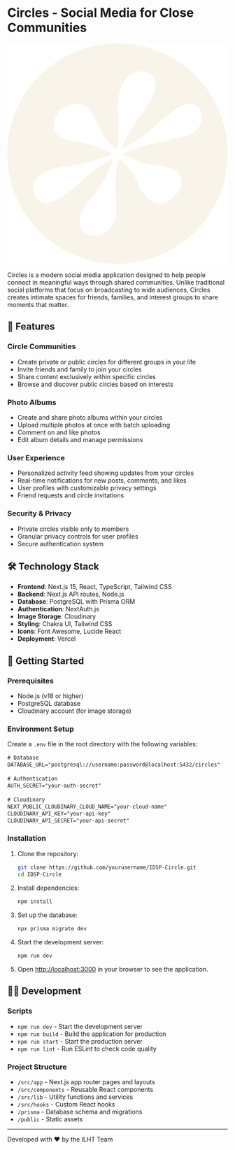 # Circles - Social Media for Close Communities

![Circles Logo](/public/Logo.svg)

Circles is a modern social media application designed to help people connect in meaningful ways through shared communities. Unlike traditional social platforms that focus on broadcasting to wide audiences, Circles creates intimate spaces for friends, families, and interest groups to share moments that matter.

## 🌟 Features

### Circle Communities
- Create private or public circles for different groups in your life
- Invite friends and family to join your circles
- Share content exclusively within specific circles
- Browse and discover public circles based on interests

### Photo Albums
- Create and share photo albums within your circles
- Upload multiple photos at once with batch uploading
- Comment on and like photos
- Edit album details and manage permissions

### User Experience
- Personalized activity feed showing updates from your circles
- Real-time notifications for new posts, comments, and likes
- User profiles with customizable privacy settings
- Friend requests and circle invitations

### Security & Privacy
- Private circles visible only to members
- Granular privacy controls for user profiles
- Secure authentication system

## 🛠️ Technology Stack

- **Frontend**: Next.js 15, React, TypeScript, Tailwind CSS
- **Backend**: Next.js API routes, Node.js
- **Database**: PostgreSQL with Prisma ORM
- **Authentication**: NextAuth.js
- **Image Storage**: Cloudinary
- **Styling**: Chakra UI, Tailwind CSS
- **Icons**: Font Awesome, Lucide React
- **Deployment**: Vercel

## 🚀 Getting Started

### Prerequisites

- Node.js (v18 or higher)
- PostgreSQL database
- Cloudinary account (for image storage)

### Environment Setup

Create a `.env` file in the root directory with the following variables:

```
# Database
DATABASE_URL="postgresql://username:password@localhost:5432/circles"

# Authentication
AUTH_SECRET="your-auth-secret"

# Cloudinary
NEXT_PUBLIC_CLOUDINARY_CLOUD_NAME="your-cloud-name"
CLOUDINARY_API_KEY="your-api-key"
CLOUDINARY_API_SECRET="your-api-secret"
```

### Installation

1. Clone the repository:
   ```bash
   git clone https://github.com/yourusername/IDSP-Circle.git
   cd IDSP-Circle
   ```

2. Install dependencies:
   ```bash
   npm install
   ```

3. Set up the database:
   ```bash
   npx prisma migrate dev
   ```

4. Start the development server:
   ```bash
   npm run dev
   ```

5. Open [http://localhost:3000](http://localhost:3000) in your browser to see the application.

## 🧑‍💻 Development

### Scripts

- `npm run dev` - Start the development server
- `npm run build` - Build the application for production
- `npm run start` - Start the production server
- `npm run lint` - Run ESLint to check code quality

### Project Structure

- `/src/app` - Next.js app router pages and layouts
- `/src/components` - Reusable React components
- `/src/lib` - Utility functions and services
- `/src/hooks` - Custom React hooks
- `/prisma` - Database schema and migrations
- `/public` - Static assets

---

Developed with ❤️ by the ILHT Team
